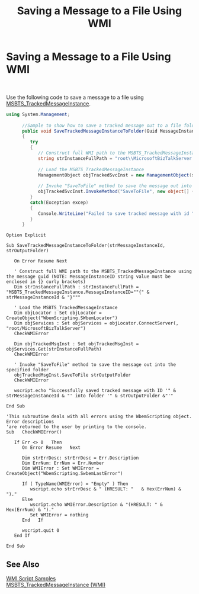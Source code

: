 ﻿---
title: Saving a Message to a File Using WMI
TOCTitle: Saving a Message to a File Using WMI
ms:assetid: 4972da32-94f0-4478-ad24-fc2f552a447a
ms:mtpsurl: https://msdn.microsoft.com/en-us/library/Aa559958(v=BTS.80)
ms:contentKeyID: 51527810
ms.date: 08/30/2017
mtps_version: v=BTS.80
dev_langs:
- csharp
---

# Saving a Message to a File Using WMI

 

Use the following code to save a message to a file using [MSBTS\_TrackedMessageInstance](msbts-trackedmessageinstance-wmi.md).

``` csharp
using System.Management;  
  
      //Sample to show how to save a tracked message out to a file folder using MSBTS_TrackedMessageInstance class  
      public void SaveTrackedMessageInstanceToFolder(Guid MessageInstanceId, string strOutputFolder)  
      {  
         try  
         {  
            // Construct full WMI path to the MSBTS_TrackedMessageInstance using the message guid (NOTE: MessageInstanceID string value must be enclosed in {} curly brackets)  
            string strInstanceFullPath = "root\\MicrosoftBizTalkServer:MSBTS_TrackedMessageInstance.MessageInstanceID='{" + MessageInstanceId.ToString() + "}'";  
  
            // Load the MSBTS_TrackedMessageInstance  
            ManagementObject objTrackedSvcInst = new ManagementObject(strInstanceFullPath);  
  
            // Invoke "SaveToFile" method to save the message out into the specified folder  
            objTrackedSvcInst.InvokeMethod("SaveToFile", new object[] {strOutputFolder});  
         }  
         catch(Exception excep)  
         {  
            Console.WriteLine("Failed to save tracked message with id " + MessageInstanceId.ToString() + " into folder " + strOutputFolder + ": " + excep.Message);  
         }  
      }     
```

``` VBScript
Option Explicit  
  
Sub SaveTrackedMessageInstanceToFolder(strMessageInstanceId, strOutputFolder)  
  
   On Error Resume Next  
  
   ' Construct full WMI path to the MSBTS_TrackedMessageInstance using the message guid (NOTE: MessageInstanceID string value must be enclosed in {} curly brackets)  
   Dim strInstanceFullPath : strInstanceFullPath = "MSBTS_TrackedMessageInstance.MessageInstanceID=""{" & strMessageInstanceId & "}"""  
  
   ' Load the MSBTS_TrackedMessageInstance  
   Dim objLocator : Set objLocator = CreateObject("WbemScripting.SWbemLocator")  
   Dim objServices : Set objServices = objLocator.ConnectServer(, "root/MicrosoftBizTalkServer")  
   CheckWMIError  
  
   Dim objTrackedMsgInst : Set objTrackedMsgInst = objServices.Get(strInstanceFullPath)  
   CheckWMIError  
  
   ' Invoke "SaveToFile" method to save the message out into the specified folder  
   objTrackedMsgInst.SaveToFile strOutputFolder  
   CheckWMIError  
  
   wscript.echo "Successfully saved tracked message with ID '" & strMessageInstanceId & "' into folder '" & strOutputFolder &"'"  
  
End Sub  
  
'This subroutine deals with all errors using the WbemScripting object.  Error descriptions  
'are returned to the user by printing to the console.  
Sub   CheckWMIError()  
  
   If Err <> 0   Then  
      On Error Resume   Next  
  
      Dim strErrDesc: strErrDesc = Err.Description  
      Dim ErrNum: ErrNum = Err.Number  
      Dim WMIError : Set WMIError = CreateObject("WbemScripting.SwbemLastError")  
  
      If ( TypeName(WMIError) = "Empty" ) Then  
         wscript.echo strErrDesc & " (HRESULT: "   & Hex(ErrNum) & ")."  
      Else  
         wscript.echo WMIError.Description & "(HRESULT: " & Hex(ErrNum) & ")."  
         Set WMIError = nothing  
      End   If  
  
      wscript.quit 0  
   End If  
  
End Sub   
```

## See Also

[WMI Script Samples](wmi-script-samples.md)  
[MSBTS\_TrackedMessageInstance (WMI)](msbts-trackedmessageinstance-wmi.md)

